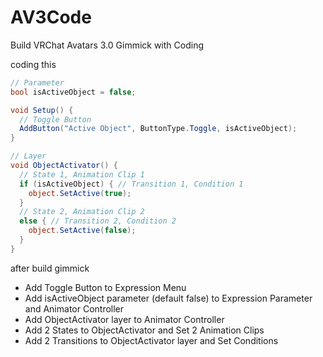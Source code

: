 # AV3Code
Build VRChat Avatars 3.0 Gimmick with Coding

coding this
```csharp
// Parameter
bool isActiveObject = false;

void Setup() {
  // Toggle Button
  AddButton("Active Object", ButtonType.Toggle, isActiveObject);
}

// Layer
void ObjectActivator() {
  // State 1, Animation Clip 1
  if (isActiveObject) { // Transition 1, Condition 1
    object.SetActive(true);
  }
  // State 2, Animation Clip 2
  else { // Transition 2, Condition 2
    object.SetActive(false);
  }
}
```

after build gimmick
* Add Toggle Button to Expression Menu
* Add isActiveObject parameter (default false) to Expression Parameter and Animator Controller
* Add ObjectActivator layer to Animator Controller
* Add 2 States to ObjectActivator and Set 2 Animation Clips
* Add 2 Transitions to ObjectActivator layer and Set Conditions
